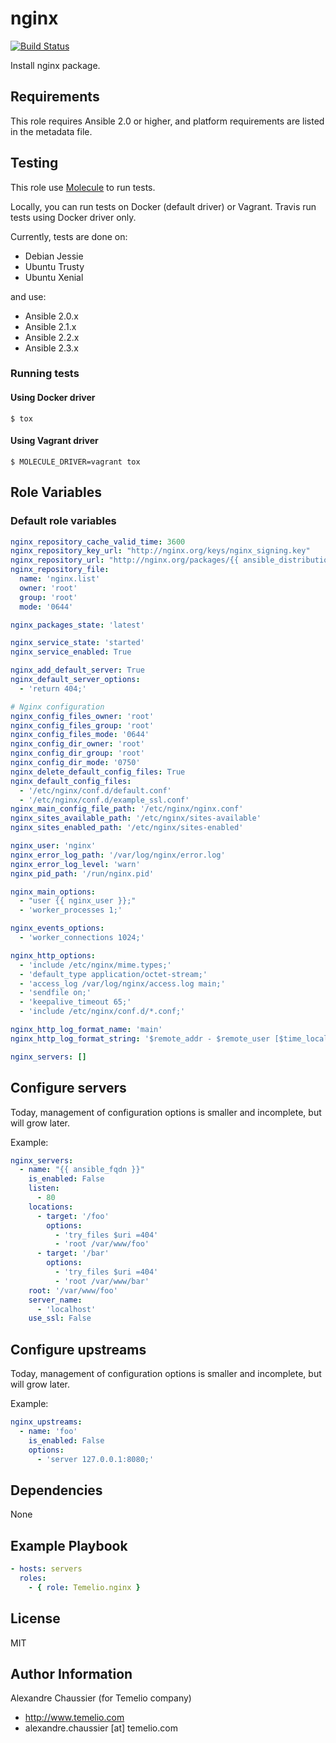 # nginx

[![Build Status](https://travis-ci.org/Temelio/ansible-role-nginx.svg?branch=master)](https://travis-ci.org/Temelio/ansible-role-nginx)

Install nginx package.

## Requirements

This role requires Ansible 2.0 or higher,
and platform requirements are listed in the metadata file.

## Testing

This role use [Molecule](https://github.com/metacloud/molecule/) to run tests.

Locally, you can run tests on Docker (default driver) or Vagrant.
Travis run tests using Docker driver only.

Currently, tests are done on:
- Debian Jessie
- Ubuntu Trusty
- Ubuntu Xenial

and use:
- Ansible 2.0.x
- Ansible 2.1.x
- Ansible 2.2.x
- Ansible 2.3.x

### Running tests

#### Using Docker driver

```
$ tox
```

#### Using Vagrant driver

```
$ MOLECULE_DRIVER=vagrant tox
```

## Role Variables

### Default role variables

```yaml
nginx_repository_cache_valid_time: 3600
nginx_repository_key_url: "http://nginx.org/keys/nginx_signing.key"
nginx_repository_url: "http://nginx.org/packages/{{ ansible_distribution | lower }}/"
nginx_repository_file:
  name: 'nginx.list'
  owner: 'root'
  group: 'root'
  mode: '0644'

nginx_packages_state: 'latest'

nginx_service_state: 'started'
nginx_service_enabled: True

nginx_add_default_server: True
nginx_default_server_options:
  - 'return 404;'

# Nginx configuration
nginx_config_files_owner: 'root'
nginx_config_files_group: 'root'
nginx_config_files_mode: '0644'
nginx_config_dir_owner: 'root'
nginx_config_dir_group: 'root'
nginx_config_dir_mode: '0750'
nginx_delete_default_config_files: True
nginx_default_config_files:
  - '/etc/nginx/conf.d/default.conf'
  - '/etc/nginx/conf.d/example_ssl.conf'
nginx_main_config_file_path: '/etc/nginx/nginx.conf'
nginx_sites_available_path: '/etc/nginx/sites-available'
nginx_sites_enabled_path: '/etc/nginx/sites-enabled'

nginx_user: 'nginx'
nginx_error_log_path: '/var/log/nginx/error.log'
nginx_error_log_level: 'warn'
nginx_pid_path: '/run/nginx.pid'

nginx_main_options:
  - "user {{ nginx_user }};"
  - 'worker_processes 1;'

nginx_events_options:
  - 'worker_connections 1024;'

nginx_http_options:
  - 'include /etc/nginx/mime.types;'
  - 'default_type application/octet-stream;'
  - 'access_log /var/log/nginx/access.log main;'
  - 'sendfile on;'
  - 'keepalive_timeout 65;'
  - 'include /etc/nginx/conf.d/*.conf;'

nginx_http_log_format_name: 'main'
nginx_http_log_format_string: '$remote_addr - $remote_user [$time_local] "$request" $status $body_bytes_sent "$http_referer" "$http_user_agent" "$http_x_forwarded_for"'

nginx_servers: []

```

## Configure servers

Today, management of configuration options is smaller and incomplete, but will grow later.

Example:
```yaml
nginx_servers:
  - name: "{{ ansible_fqdn }}"
    is_enabled: False
    listen:
      - 80
    locations:
      - target: '/foo'
        options:
          - 'try_files $uri =404'
          - 'root /var/www/foo'
      - target: '/bar'
        options:
          - 'try_files $uri =404'
          - 'root /var/www/bar'
    root: '/var/www/foo'
    server_name:
      - 'localhost'
    use_ssl: False
```

## Configure upstreams

Today, management of configuration options is smaller and incomplete, but will grow later.

Example:
```yaml
nginx_upstreams:
  - name: 'foo'
    is_enabled: False
    options:
      - 'server 127.0.0.1:8080;'
```

## Dependencies

None

## Example Playbook

```yaml
- hosts: servers
  roles:
    - { role: Temelio.nginx }
```

## License

MIT

## Author Information

Alexandre Chaussier (for Temelio company)
- http://www.temelio.com
- alexandre.chaussier [at] temelio.com
